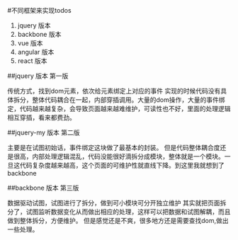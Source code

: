 #不同框架来实现todos

1. jquery 版本
2. backbone 版本
3. vue 版本
4. angular 版本
5. react 版本

##jquery 版本 第一版

传统方式，找到dom元素，依次给元素绑定上对应的事件
实现的时候代码没有具体拆分，整体代码耦合在一起，内部穿插调用。大量的dom操作，大量的事件绑定，代码越来越复杂，会导致页面越来越难维护，可读性也不好，里面的处理逻辑相互穿插，看来都费劲。

##jquery-my 版本 第二版

主要是在试图初始话，事件绑定这块做了最基本的封装。
但是代码整体耦合度还是很高，内部处理逻辑混乱，代码没能很好滴拆分成模块，整体就是一个模块。一旦这代码复杂度越来越高，这个页面的可维护性就直线下降。到这里我就想到了backbone

##backbone 版本 第三版

数据驱动试图，试图进行了拆分，做到可小模块可分开独立维护
其实就把页面拆分了，试图监听数据变化从而做出相应的处理，这样可以把数据和试图解耦，而且做到整体拆分，方便维护。 但是感觉还是不爽，很多地方还是需要查找dom,做出一些处理。
